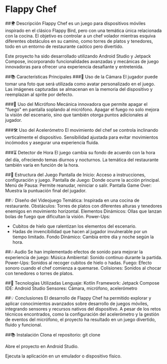 # Flappy Chef

##🌍 Descripción
Flappy Chef es un juego para dispositivos móviles inspirado en el clásico Flappy Bird, pero con una temática única relacionada con la cocina. El objetivo es controlar a un chef volador mientras esquiva diferentes obstáculos en su camino, como torres de platos y tenedores, todo en un entorno de restaurante caótico pero divertido.

Este proyecto ha sido desarrollado utilizando Android Studio y Jetpack Compose, incorporando funcionalidades avanzadas y mecánicas de juego innovadoras para ofrecer una experiencia desafiante y entretenida.

##📚 Características Principales
###📸 Uso de la Cámara
El jugador puede tomar una foto que será utilizada como avatar personalizado en el juego.
Las imágenes capturadas se almacenan en la memoria del dispositivo y reemplazan al sprite por defecto.

###🎤 Uso del Micrófono
Mecánica innovadora que permite apagar el "fuego" en pantalla soplando al micrófono.
Apagar el fuego no solo mejora la visión del escenario, sino que también otorga puntos adicionales al jugador.

###🛠️ Uso del Acelerómetro
El movimiento del chef se controla inclinando verticalmente el dispositivo.
Sensibilidad ajustada para evitar movimientos incómodos y asegurar una experiencia fluida.

###⏳ Detector de Hora
El juego cambia su fondo de acuerdo con la hora del día, ofreciendo temas diurnos y nocturnos.
La temática del restaurante también varía en función de la hora.

##🔗 Estructura del Juego
Pantalla de Inicio: Acceso a instrucciones, configuración y juego.
Pantalla de Juego: Donde ocurre la acción principal.
Menú de Pausa: Permite reanudar, reiniciar o salir.
Pantalla Game Over: Muestra la puntuación final del jugador.

##💡 Diseño del Videojuego
Temática: Inspirada en una cocina de restaurante.
Obstáculos: Torres de platos con diferentes alturas y tenedores enemigos en movimiento horizontal.
Elementos Dinámicos: Ollas que lanzan bolas de fuego que dificultan la visión.
Power-Ups:
- Cubitos de hielo que ralentizan los elementos del escenario.
- Hadas de invencibilidad que hacen al jugador invulnerable por un tiempo limitado.
Fondo Dinámico: Cambia entre día y noche según la hora.

##🎶 Audio
Se han implementado efectos de sonido para mejorar la experiencia de juego:
Música Ambiental: Sonido continuo durante la partida.
Power-Ups: Sonidos al recoger cubitos de hielo o hadas.
Fuego: Efecto sonoro cuando el chef comienza a quemarse.
Colisiones: Sonidos al chocar con tenedores o torres de platos.

##🔧 Tecnologías Utilizadas
Lenguaje: Kotlin
Framework: Jetpack Compose
IDE: Android Studio
Sensores: Cámara, micrófono, acelerómetro

##💡 Conclusiones
El desarrollo de Flappy Chef ha permitido explorar y aplicar conocimientos avanzados sobre desarrollo de juegos móviles, integrando sensores y recursos nativos del dispositivo. A pesar de los retos técnicos encontrados, como la configuración del acelerómetro y la gestión de eventos del micrófono, el proyecto ha resultado en un juego divertido, fluido y funcional.

##📚 Instalación
Clona el repositorio:
git clone <repositorio>

Abre el proyecto en Android Studio.

Ejecuta la aplicación en un emulador o dispositivo físico.

